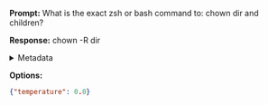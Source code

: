 **Prompt:**
What is the exact zsh or bash command to: chown dir and children?

**Response:**
chown -R dir

<details><summary>Metadata</summary>

- Duration: 740 ms
- Datetime: 2023-08-06T15:14:56.927753
- Model: gpt-3.5-turbo-0613

</details>

**Options:**
```json
{"temperature": 0.0}
```

